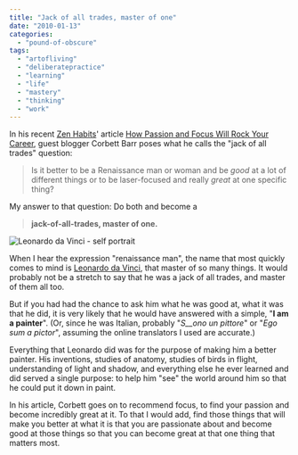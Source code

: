 ```yaml
---
title: "Jack of all trades, master of one"
date: "2010-01-13"
categories: 
  - "pound-of-obscure"
tags: 
  - "artofliving"
  - "deliberatepractice"
  - "learning"
  - "life"
  - "mastery"
  - "thinking"
  - "work"
---
```


In his recent [Zen Habits](http://zenhabits.net)' article [How Passion and Focus Will Rock Your Career](http://zenhabits.net/2009/12/how-passion-and-focus-will-rock-your-career/), guest blogger Corbett Barr poses what he calls the "jack of all trades" question:

> Is it better to be a Renaissance man or woman and be _good_ at a lot of different things or to be laser-focused and really _great_ at one specific thing?

My answer to that question: Do both and become a

> **jack-of-all-trades, master of one.**

![](images/180px-Leonardo_self.jpg "Leonardo da Vinci - self portrait")

When I hear the expression "renaissance man", the name that most quickly comes to mind is [Leonardo da Vinci](http://en.wikipedia.org/wiki/Leonardo_da_vinci), that master of so many things. It would probably not be a stretch to say that he was a jack of all trades, and master of them all too.

But if you had had the chance to ask him what he was good at, what it was that he did, it is very likely that he would have answered with a simple, "**I am a painter**". (Or, since he was Italian, probably "_S__ono un pittore_" or "_Ego sum a pictor_", assuming the online translators I used are accurate.)

Everything that Leonardo did was for the purpose of making him a better painter. His inventions, studies of anatomy, studies of birds in flight, understanding of light and shadow, and everything else he ever learned and did served a single purpose: to help him "see" the world around him so that he could put it down in paint.

In his article, Corbett goes on to recommend focus, to find your passion and become incredibly great at it. To that I would add, find those things that will make you better at what it is that you are passionate about and become good at those things so that you can become great at that one thing that matters most.

